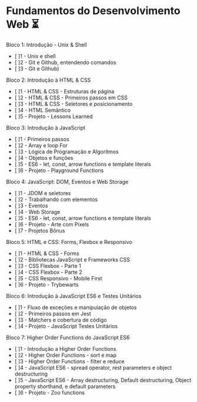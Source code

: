# Fundamentos do Desenvolvimento Web :hourglass_flowing_sand:

Bloco 1: Introdução - Unix & Shell

- [ ]1 - Unix e shell
- [ ]2 - Git e Github, entendendo comandos
- [ ]3 - Git e Github)

Bloco 2: Introdução à HTML & CSS

- [ ]1 - HTML & CSS - Estruturas de página
- [ ]2 - HTML & CSS - Primeiros passos em CSS
- [ ]3 - HTML & CSS - Seletores e posicionamento
- [ ]4 - HTML Semântico
- [ ]5 - Projeto - Lessons Learned

Bloco 3: Introdução à JavaScript

- [ ]1 - Primeiros passos
- [ ]2 - Array e loop For
- [ ]3 - Lógica de Programação e Algoritmos
- [ ]4 - Objetos e funções
- [ ]5 - ES6 - let, const, arrow functions e template literals
- [ ]6 - Projeto - Playground Functions

Bloco 4: JavaScript: DOM, Eventos e Web Storage

- [ ]1 - JDOM e seletores
- [ ]2 - Trabalhando com elementos
- [ ]3 - Eventos
- [ ]4 - Web Storage
- [ ]5 - ES6 - let, const, arrow functions e template literals
- [ ]6 - Projeto - Arte com Pixels
- [ ]7 - Projetos Bônus

Bloco 5: HTML e CSS: Forms, Flexbox e Responsivo

- [ ]1 - HTML & CSS - Forms
- [ ]2 - Bibliotecas JavaScript e Frameworks CSS
- [ ]3 - CSS Flexbox - Parte 1
- [ ]4 - CSS Flexbox - Parte 2
- [ ]5 - CSS Responsivo - Mobile First
- [ ]6 - Projeto - Trybewarts

Bloco 6: Introdução à JavaScript ES6 e Testes Unitários

- [ ]1 - Fluxo de exceções e manipulação de objetos
- [ ]2 - Primeiros passos em Jest
- [ ]3 - Matchers e cobertura de código
- [ ]4 - Projeto - JavaScript Testes Unitários

Bloco 7: Higher Order Functions do JavaScript ES6

- [ ]1 - Introdução a Higher Order Functions
- [ ]2 - Higher Order Functions - sort e map
- [ ]3 - Higher Order Functions - filter e reduce
- [ ]4 - JavaScript ES6 - spread operator, rest parameters e object destructuring
- [ ]5 - JavaScript ES6 - Array destructuring, Default destructuring, Object property shorthand, e default parameters
- [ ]6 - Projeto - Zoo functions


